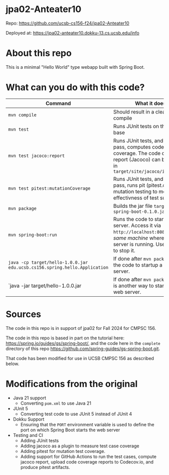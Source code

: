# jpa02-Anteater10

Repo: https://github.com/ucsb-cs156-f24/jpa02-Anteater10

Deployed at: https://jpa02-anteater10.dokku-13.cs.ucsb.edu/info


# About this repo

This is a minimal "Hello World" type webapp built with Spring Boot.

# What can you do with this code?

| Command | What it does   |
|----------|---------------------------------------|
| `mvn compile` | Should result in a clean compile |
| `mvn test` | Runs JUnit tests on the code base |
| `mvn test jacoco:report` | Runs JUnit tests, and if all tests pass, computes code coverage.  The code coverage report (Jacoco) can be found in `target/site/jacoco/index.html` |
| `mvn test pitest:mutationCoverage` | Runs JUnit tests, and if all tests pass, runs pit (pitest.org) mutation testing to measure effectivness of test suite |
| `mvn package` | Builds the jar file `target/gs-spring-boot-0.1.0.jar` |
| `mvn spring-boot:run` | Runs the code to startup a web server.  Access it via `http://localhost:8080` on the *same machine* where the server is running.  Use CTRL/C to stop it. |
| `java -cp target/hello-1.0.0.jar edu.ucsb.cs156.spring.hello.Application` | If done after `mvn package`, runs the code to startup a web server.  |
| `java -jar target/hello-1.0.0.jar | If done after `mvn package`, this is another way to start up the web server.|


# Sources

The code in this repo is in support of
jpa02 for Fall 2024 for CMPSC 156.

The code in this repo is based in part on the tutorial here:
<https://spring.io/guides/gs/spring-boot/>, and the code here in the
`complete` directory of this repo
<https://github.com/spring-guides/gs-spring-boot.git>.  

That code has been
modified for use in UCSB CMPSC 156 as described
below.

# Modifications from the original

* Java 21 support
  * Converting `pom.xml` to use Java 21
* JUnit 5
  * Converting test code to use JUnit 5 instead of JUnit 4  
* Dokku Support
  * Ensuring that the `PORT` environment variable is
    used to define the port on which Spring Boot starts the web server 
* Testing and CI
  * Adding JUnit tests
  * Adding jacoco as a plugin to measure test 
    case coverage
  * Adding pitest for mutation test coverage.
  * Adding support for GitHub Actions to run
    the test cases, compute jacoco report,
    upload code coverage reports to Codecov.io,
    and produce pitest artifacts.


